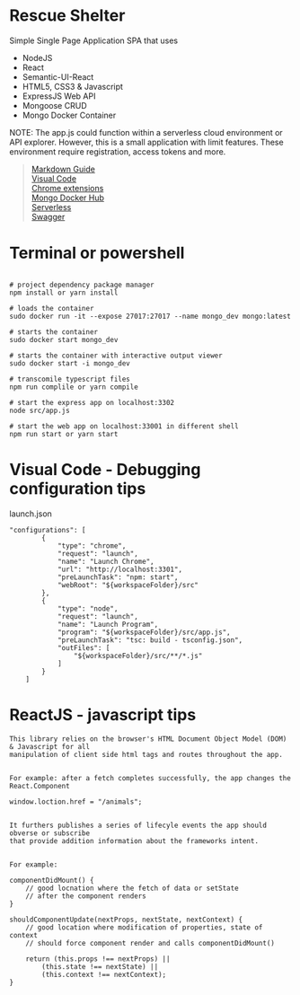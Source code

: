 # Rescue Shelter
Simple Single Page Application SPA that uses  
- NodeJS
- React
- Semantic-UI-React
- HTML5, CSS3 & Javascript
- ExpressJS Web API 
- Mongoose CRUD
- Mongo Docker Container  

NOTE: The app.js could function within a serverless cloud environment or API explorer. However, this is a small application with limit features. These environment require registration, access tokens and more.  
 
  
  
>[Markdown Guide](https://guides.github.com/features/mastering-markdown/)  
>[Visual Code](https://code.visualstudio.com/)  
>[Chrome extensions](https://chrome.google.com/webstore/detail/vuejs-devtools/nhdogjmejiglipccpnnnanhbledajbpd?hl=en)  
>[Mongo Docker Hub](https://hub.docker.com/_/mongo)  
>[Serverless](https://serverless.com/)  
>[Swagger](https://swagger.io/)  

# Terminal or powershell 
```shell

# project dependency package manager
npm install or yarn install 

# loads the container
sudo docker run -it --expose 27017:27017 --name mongo_dev mongo:latest

# starts the container
sudo docker start mongo_dev

# starts the container with interactive output viewer
sudo docker start -i mongo_dev

# transcomile typescript files
npm run complile or yarn compile

# start the express app on localhost:3302 
node src/app.js

# start the web app on localhost:33001 in different shell
npm run start or yarn start
```  

# Visual Code - Debugging configuration tips
launch.json
```
"configurations": [
        {
            "type": "chrome",
            "request": "launch",
            "name": "Launch Chrome",
            "url": "http://localhost:3301",
            "preLaunchTask": "npm: start",
            "webRoot": "${workspaceFolder}/src"
        },
        {
            "type": "node",
            "request": "launch",
            "name": "Launch Program",
            "program": "${workspaceFolder}/src/app.js",
            "preLaunchTask": "tsc: build - tsconfig.json",
            "outFiles": [
                "${workspaceFolder}/src/**/*.js"
            ]
        }
    ]
```  

# ReactJS - javascript tips
```
This library relies on the browser's HTML Document Object Model (DOM) & Javascript for all  
manipulation of client side html tags and routes throughout the app.  
  
  
For example: after a fetch completes successfully, the app changes the React.Component

window.loction.href = "/animals";  
  
  
It furthers publishes a series of lifecyle events the app should obverse or subscribe  
that provide addition information about the frameworks intent. 
  
  
For example:

componentDidMount() {
    // good locnation where the fetch of data or setState 
    // after the component renders
}

shouldComponentUpdate(nextProps, nextState, nextContext) {
    // good location where modification of properties, state of context  
    // should force component render and calls componentDidMount()

    return (this.props !== nextProps) ||
        (this.state !== nextState) ||
        (this.context !== nextContext);
}
```